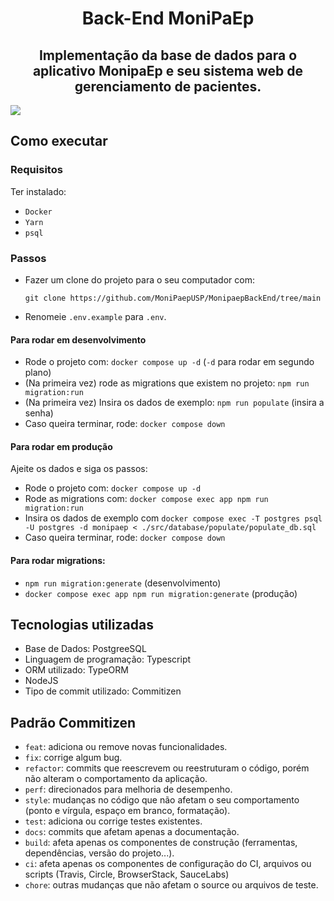 <h1  align="center">Back-End MoniPaEp</h1>

<h2  align="center">
Implementação da base de dados para o aplicativo MonipaEp e seu sistema web de gerenciamento de pacientes.
</h2>


![](https://github.com/vinicius-claus/IC-MoniPaEp-Backend/blob/production/bd.png)

## Como executar

### Requisitos

Ter instalado:
- `Docker`
- `Yarn`
- `psql`

### Passos

- Fazer um clone do projeto para o seu computador com:
  ```
  git clone https://github.com/MoniPaepUSP/MonipaepBackEnd/tree/main
  ```
- Renomeie `.env.example` para `.env`.

#### Para rodar em desenvolvimento
- Rode o projeto com: `docker compose up -d` (`-d` para rodar em segundo plano)
- (Na primeira vez) rode as migrations que existem no projeto: `npm run migration:run`
- (Na primeira vez) Insira os dados de exemplo: `npm run populate` (insira a senha)
- Caso queira terminar, rode: `docker compose down`
  
#### Para rodar em produção

Ajeite os dados e siga os passos:
- Rode o projeto com: `docker compose up -d`
- Rode as migrations com: `docker compose exec app npm run migration:run`
- Insira os dados de exemplo com `docker compose exec -T postgres psql -U postgres -d monipaep < ./src/database/populate/populate_db.sql`
- Caso queira terminar, rode: `docker compose down`

#### Para rodar migrations:
- `npm run migration:generate` (desenvolvimento)
- `docker compose exec app npm run migration:generate` (produção)

<!-- ## 💬 Funcionalidades até o momento

<ul>

<li>Gerenciamento de permissões por meio de JWT e refresh tokens</li>

<li>Gerenciamento de Pacientes</li>

<li>Gerenciamento de funcionários</li>

<li>Gerenciamento de Sintomas</li>

<li>Gerenciamento de Doenças</li>

<li>Gerenciamento de Protocólos de Saúde</li>

<li>Gerenciamento de Unidades de Saúde</li>

<li>Gerenciamento de Perguntas Frequentes</li>

<li>Gerenciamento de Vacinas</li>

</ul> -->

  

## Tecnologias utilizadas

  

<ul>
	<li>Base de Dados: PostgreeSQL
	<li>Linguagem de programação: Typescript
	<li>ORM utilizado: TypeORM
	<li>NodeJS
	<li>Tipo de commit utilizado: Commitizen
</ul>

  

## Padrão Commitizen

- `feat`: adiciona ou remove novas funcionalidades.
- `fix`: corrige algum bug.
- `refactor`: commits que reescrevem ou reestruturam o código, porém não alteram o comportamento da aplicação.
- `perf`: direcionados para melhoria de desempenho.
- `style`: mudanças no código que não afetam o seu comportamento (ponto e vírgula, espaço em branco, formatação).
- `test`: adiciona ou corrige testes existentes.
- `docs`: commits que afetam apenas a documentação.
- `build`: afeta apenas os componentes de construção (ferramentas, dependências, versão do projeto...).
- `ci`: afeta apenas os componentes de configuração do CI, arquivos ou scripts (Travis, Circle, BrowserStack, SauceLabs)
- `chore`: outras mudanças que não afetam o source ou arquivos de teste.
